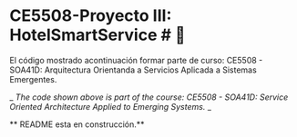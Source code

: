 # CE5508-Proyecto III: HotelSmartService # 🚀

El código mostrado acontinuación formar parte de curso: CE5508 - SOA41D: Arquitectura Orientanda a Servicios Aplicada a Sistemas Emergentes.

\_ _The code shown above is part of the course: CE5508 - SOA41D: Service Oriented Architecture Applied to Emerging Systems._ \_

** README esta en construcción.**
